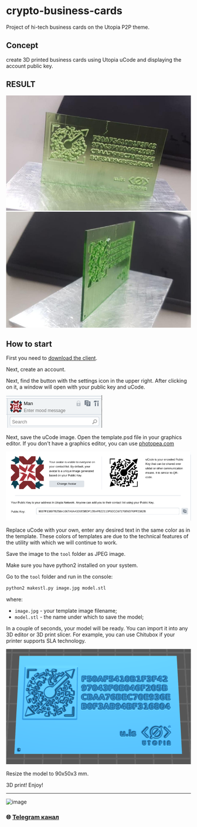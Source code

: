 # crypto-business-cards
Project of hi-tech business cards on the Utopia P2P theme.

## Concept

create 3D printed business cards using Utopia uCode and displaying the account public key.

## RESULT

![photo 1](https://github.com/Sagleft/crypto-business-cards/raw/main/images/photo1.jpg)
![photo 2](https://github.com/Sagleft/crypto-business-cards/raw/main/images/photo2.jpg)

## How to start

First you need to [download the client](https://u.is/en/download.html).

Next, create an account.

Next, find the button with the settings icon in the upper right. After clicking on it, a window will open with your public key and uCode.

![screenshot 1](https://github.com/Sagleft/crypto-business-cards/raw/main/images/account_1.png)

Next, save the uCode image. Open the template.psd file in your graphics editor. If you don't have a graphics editor, you can use [photopea.com](https://www.photopea.com/)

![screenshot 2](https://github.com/Sagleft/crypto-business-cards/raw/main/images/account_2.png)

Replace uCode with your own, enter any desired text in the same color as in the template. These colors of templates are due to the technical features of the utility with which we will continue to work.

Save the image to the `tool` folder as JPEG image.

Make sure you have python2 installed on your system.

Go to the `tool` folder and run in the console:

```bash
python2 makestl.py image.jpg model.stl
```

where:
* `image.jpg` - your template image filename;
* `model.stl` - the name under which to save the model;

In a couple of seconds, your model will be ready. You can import it into any 3D editor or 3D print slicer. For example, you can use Chitubox if your printer supports SLA technology.

![model screenshot](https://github.com/Sagleft/crypto-business-cards/raw/main/images/model_screenshot.png)

Resize the model to 90x50x3 mm.

3D print! Enjoy!

---

![image](https://github.com/Sagleft/Sagleft/raw/master/image.png)

### :globe_with_meridians: [Telegram канал](https://t.me/+VIvd8j6xvm9iMzhi)
